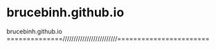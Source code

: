 # brucebinh.github.io
brucebinh.github.io
==============/////////////////////////=======================

